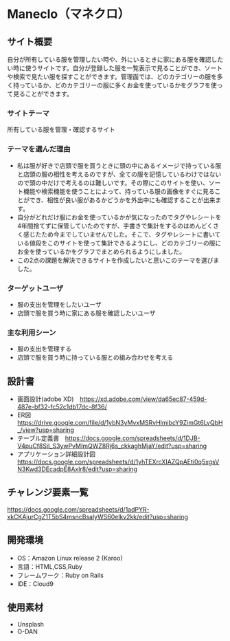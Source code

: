 # Maneclo（マネクロ）

## サイト概要
自分が所有している服を管理したい時や、外にいるときに家にある服を確認したい時に使うサイトです。自分が登録した服を一覧表示で見ることができ、ソートや検索で見たい服を探すことができます。管理面では、どのカテゴリーの服を多く持っているか、どのカテゴリーの服に多くお金を使っているかをグラフを使って見ることができます。

### サイトテーマ
所有している服を管理・確認するサイト

### テーマを選んだ理由
- 私は服が好きで店頭で服を買うときに頭の中にあるイメージで持っている服と店頭の服の相性を考えるのですが、全ての服を記憶しているわけではないので頭の中だけで考えるのは難しいです。その際にこのサイトを使い、ソート機能や検索機能を使うことによって、持っている服の画像をすぐに見ることができ、相性が良い服があるかどうかを外出中にも確認することが出来ます。
- 自分がどれだけ服にお金を使っているかが気になったのでタグやレシートを4年間捨てずに保管していたのですが、手書きで集計をするのはめんどくさく感じたため今までしていませんでした。そこで、タグやレシートに書いている値段をこのサイトを使って集計できるようにし、どのカテゴリーの服にお金を使っているかをグラフでまとめられるようにしました。
- この2点の課題を解決できるサイトを作成したいと思いこのテーマを選びました。

### ターゲットユーザ
- 服の支出を管理をしたいユーザ
- 店頭で服を買う時に家にある服を確認したいユーザ

### 主な利用シーン
- 服の支出を管理する
- 店頭で服を買う時に持っている服との組み合わせを考える

## 設計書
- 画面設計(adobe XD)　https://xd.adobe.com/view/da65ec87-459d-487e-bf32-fc52c1db17dc-8f36/
- ER図　https://drive.google.com/file/d/1ybN3yMvxMSRvHlmibcY9ZimGt6LvQbH_/view?usp=sharing
- テーブル定義書　https://docs.google.com/spreadsheets/d/1DJB-V4puCf8SiI_S3ywPvMImQWZ8Rj6s_ckkaghMjaY/edit?usp=sharing
- アプリケーション詳細設計図　https://docs.google.com/spreadsheets/d/1yhTEXrcXIAZQpAEti0q5xgsVN3Kwd3DEcadpE8Axlr8/edit?usp=sharing

## チャレンジ要素一覧
https://docs.google.com/spreadsheets/d/1adPYR-xkCKAjurCgZ1T5bS4msncBsalyWS60elkv2kk/edit?usp=sharing

## 開発環境
- OS：Amazon Linux release 2 (Karoo)
- 言語：HTML,CSS,Ruby
- フレームワーク：Ruby on Rails
- IDE：Cloud9

## 使用素材
- Unsplash
- O-DAN
